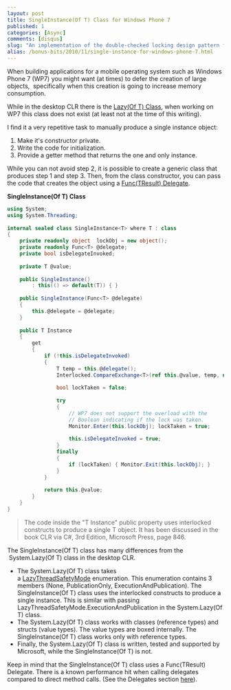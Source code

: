 ```yaml
---
layout: post
title: SingleInstance(Of T) Class for Windows Phone 7
published: 1
categories: [Async]
comments: [disqus]
slug: "An implementation of the double-checked locking design pattern for Windows Phone."
alias: /bonus-bits/2010/11/single-instance-for-windows-phone-7.html
---
```

When building applications for&nbsp;a mobile operating system such as Windows Phone 7 (WP7) you might want (at times) to defer the creation of large objects, &nbsp;specifically when this creation is going to increase memory consumption.

While in the desktop CLR there is the <a title="Provides support for lazy initialization." href="http://msdn.microsoft.com/en-us/library/dd642331.aspx" target="_blank">Lazy(Of T) Class</a>, when working on WP7 this class does not exist (at least not at the time of this writing).

<p>I find it a very&nbsp;repetitive task to manually produce a single instance object:</p>
<ol>
<li>Make it's constructor private.</li>
<li>Write the code for initialization.</li>
<li>Provide a getter method that returns the one and only instance.</li>
</ol>
<p>While you can not avoid step 2, it is possible to create a generic class that produces step 1 and step 3. Then, from the class constructor, you can pass the code that creates the object using a <a title="Encapsulates a method that has no parameters and returns a value of the type specified by the TResult parameter." href="http://msdn.microsoft.com/en-us/library/bb534960.aspx" target="_blank">Func(TResult) Delegate</a>.&nbsp;</p>

**SingleInstance(Of T) Class**

```c#
using System;
using System.Threading;
 
internal sealed class SingleInstance<T> where T : class
{
    private readonly object  lockObj = new object();
    private readonly Func<T> @delegate;
    private bool isDelegateInvoked;
 
    private T @value;
 
    public SingleInstance()
        : this(() => default(T)) { }
 
    public SingleInstance(Func<T> @delegate)
    {
        this.@delegate = @delegate;
    }
 
    public T Instance
    {
        get
        {
            if (!this.isDelegateInvoked)
            {
                T temp = this.@delegate();
                Interlocked.CompareExchange<T>(ref this.@value, temp, null);
 
                bool lockTaken = false;
 
                try
                {
                    // WP7 does not support the overload with the
                    // Boolean indicating if the lock was taken.
                    Monitor.Enter(this.lockObj); lockTaken = true;
 
                    this.isDelegateInvoked = true;
                }
                finally
                {
                    if (lockTaken) { Monitor.Exit(this.lockObj); }
                }
            }
 
            return this.@value;
        }
    }
}
```
<blockquote>
<p>The code inside the "T Instance" public property&nbsp;uses interlocked constructs to&nbsp;produce a single T object. It has been discussed in the book CLR via C#, 3rd Edition, Microsoft Press, page&nbsp;846.</p>
</blockquote>
<p>The SingleInstance(Of T) class has many differences from the &nbsp;System.Lazy(Of T)&nbsp;class in the desktop CLR.</p>
<ul>
<li>The System.Lazy(Of T) class takes a&nbsp;<a title="Specifies how a System.Lazy(Of T) instance synchronizes access among multiple threads." href="http://msdn.microsoft.com/en-us/library/system.threading.lazythreadsafetymode.aspx" target="_self">LazyThreadSafetyMode</a>&nbsp;enumeration. This enumeration contains 3 members (None, PublicationOnly, ExecutionAndPublication). The SingleInstance(Of T) class uses the interlocked constructs to produce a single instance. This is similar with passing LazyThreadSafetyMode.ExecutionAndPublication in the System.Lazy(Of T) class.</li>
<li>The System.Lazy(Of T) class works with classes (reference types) and structs (value types). The value types are boxed internally. The SingleInstance(Of T) class works only with reference types.</li>
<li>Finally, the System.Lazy(Of T) class is written, tested and supported by Microsoft, while the SingleInstance(Of T) is not.</li>
</ul>
<p>Keep in mind that the SingleInstance(Of T)&nbsp;class uses a&nbsp;Func(TResult) Delegate.&nbsp;There is a known performance hit when calling delegates compared to direct method calls. (See the Delegates section <a title="Writing Faster Managed Code: Know What Things Cost by Jan Gray." href="http://msdn.microsoft.com/en-us/library/ms973852.aspx" target="_blank">here</a>).</p>

